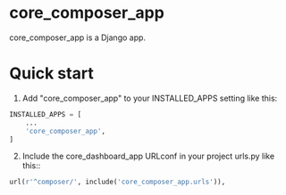 # core_composer_app

core_composer_app is a Django app.

# Quick start

1. Add "core_composer_app" to your INSTALLED_APPS setting like this:

  ```python
  INSTALLED_APPS = [
      ...
      'core_composer_app',
  ]
  ```

  2. Include the core_dashboard_app URLconf in your project urls.py like this::

  ```python
  url(r'^composer/', include('core_composer_app.urls')),
  ```

